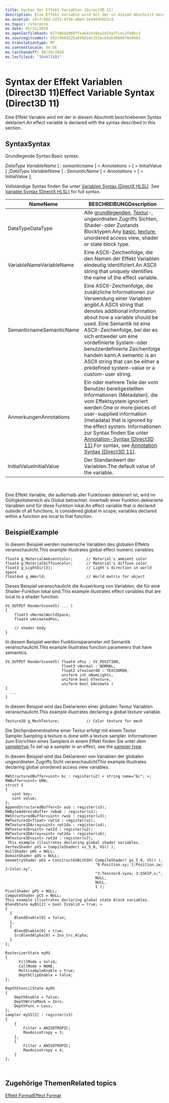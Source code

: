 ```yaml
---
title: Syntax der Effekt Variablen (Direct3D 11)
description: Eine Effekt Variable wird mit der in diesem Abschnitt beschriebenen Syntax deklariert.
ms.assetid: c0cfc9dd-2df3-4f38-a0e4-2e494456b3c9
ms.topic: reference
ms.date: 05/31/2018
ms.openlocfilehash: 67710642060ffea642434ba2d23a77cec2fb8bc3
ms.sourcegitcommit: 592c9bbd22ba69802dc353bcb5eb30699f9e9403
ms.translationtype: MT
ms.contentlocale: de-DE
ms.lasthandoff: 08/20/2020
ms.locfileid: "104473181"
---
```

# <a name="effect-variable-syntax-direct3d-11"></a><span data-ttu-id="6e163-103">Syntax der Effekt Variablen (Direct3D 11)</span><span class="sxs-lookup"><span data-stu-id="6e163-103">Effect Variable Syntax (Direct3D 11)</span></span>

<span data-ttu-id="6e163-104">Eine Effekt Variable wird mit der in diesem Abschnitt beschriebenen Syntax deklariert.</span><span class="sxs-lookup"><span data-stu-id="6e163-104">An effect variable is declared with the syntax described in this section.</span></span>

## <a name="syntax"></a><span data-ttu-id="6e163-105">Syntax</span><span class="sxs-lookup"><span data-stu-id="6e163-105">Syntax</span></span>

<span data-ttu-id="6e163-106">Grundlegende Syntax:</span><span class="sxs-lookup"><span data-stu-id="6e163-106">Basic syntax:</span></span>

<span data-ttu-id="6e163-107">*DataType* *VariableName* \[ *: semanticname* \]  <  *Annotations*  >  \[ = InitialValue \] ;</span><span class="sxs-lookup"><span data-stu-id="6e163-107">*DataType* *VariableName* \[ *: SemanticName* \] < *Annotations* > \[ = InitialValue \];</span></span>

<span data-ttu-id="6e163-108">Vollständige Syntax finden Sie unter [Variablen Syntax (DirectX HLSL)](/windows/desktop/direct3dhlsl/dx-graphics-hlsl-variable-syntax) .</span><span class="sxs-lookup"><span data-stu-id="6e163-108">See [Variable Syntax (DirectX HLSL)](/windows/desktop/direct3dhlsl/dx-graphics-hlsl-variable-syntax) for full syntax.</span></span>



| <span data-ttu-id="6e163-109">Name</span><span class="sxs-lookup"><span data-stu-id="6e163-109">Name</span></span>         | <span data-ttu-id="6e163-110">BESCHREIBUNG</span><span class="sxs-lookup"><span data-stu-id="6e163-110">Description</span></span>                                                                                                                                                                                 |
|--------------|---------------------------------------------------------------------------------------------------------------------------------------------------------------------------------------------|
| <span data-ttu-id="6e163-111">DataType</span><span class="sxs-lookup"><span data-stu-id="6e163-111">DataType</span></span>     | <span data-ttu-id="6e163-112">Alle [grundlegenden](/windows/desktop/direct3dhlsl/dx-graphics-hlsl-variable-syntax), [Textur](/windows/desktop/direct3dhlsl/dx-graphics-hlsl-to-type)-, ungeordneten Zugriffs Sichten, Shader-oder Zustands Blocktypen.</span><span class="sxs-lookup"><span data-stu-id="6e163-112">Any [basic](/windows/desktop/direct3dhlsl/dx-graphics-hlsl-variable-syntax), [texture](/windows/desktop/direct3dhlsl/dx-graphics-hlsl-to-type), unordered access view, shader or state block type.</span></span>                            |
| <span data-ttu-id="6e163-113">VariableName</span><span class="sxs-lookup"><span data-stu-id="6e163-113">VariableName</span></span> | <span data-ttu-id="6e163-114">Eine ASCII-Zeichenfolge, die den Namen der Effekt Variablen eindeutig identifiziert.</span><span class="sxs-lookup"><span data-stu-id="6e163-114">An ASCII string that uniquely identifies the name of the effect variable.</span></span>                                                                                                                   |
| <span data-ttu-id="6e163-115">Semanticname</span><span class="sxs-lookup"><span data-stu-id="6e163-115">SemanticName</span></span> | <span data-ttu-id="6e163-116">Eine ASCII-Zeichenfolge, die zusätzliche Informationen zur Verwendung einer Variablen angibt.</span><span class="sxs-lookup"><span data-stu-id="6e163-116">A ASCII string that denotes additional information about how a variable should be used.</span></span> <span data-ttu-id="6e163-117">Eine Semantik ist eine ASCII-Zeichenfolge, bei der es sich entweder um eine vordefinierte System-oder benutzerdefinierte Zeichenfolge handeln kann.</span><span class="sxs-lookup"><span data-stu-id="6e163-117">A semantic is an ASCII string that can be either a predefined system-value or a custom-user string.</span></span> |
| <span data-ttu-id="6e163-118">Anmerkungen</span><span class="sxs-lookup"><span data-stu-id="6e163-118">Annotations</span></span>  | <span data-ttu-id="6e163-119">Ein oder mehrere Teile der vom Benutzer bereitgestellten Informationen (Metadaten), die vom Effektsystem ignoriert werden.</span><span class="sxs-lookup"><span data-stu-id="6e163-119">One or more pieces of user-supplied information (metadata) that is ignored by the effect system.</span></span> <span data-ttu-id="6e163-120">Informationen zur Syntax finden Sie unter [Annotation-Syntax (Direct3D 11)](d3d11-effect-annotation-syntax.md).</span><span class="sxs-lookup"><span data-stu-id="6e163-120">For syntax, see [Annotation Syntax (Direct3D 11)](d3d11-effect-annotation-syntax.md).</span></span>     |
| <span data-ttu-id="6e163-121">InitialValue</span><span class="sxs-lookup"><span data-stu-id="6e163-121">InitialValue</span></span> | <span data-ttu-id="6e163-122">Der Standardwert der Variablen.</span><span class="sxs-lookup"><span data-stu-id="6e163-122">The default value of the variable.</span></span>                                                                                                                                                          |



 

<span data-ttu-id="6e163-123">Eine Effekt Variable, die außerhalb aller Funktionen deklariert ist, wird im Gültigkeitsbereich als Global betrachtet. innerhalb einer Funktion deklarierte Variablen sind für diese Funktion lokal.</span><span class="sxs-lookup"><span data-stu-id="6e163-123">An effect variable that is declared outside of all functions, is considered global in scope; variables declared within a function are local to that function.</span></span>

## <a name="example"></a><span data-ttu-id="6e163-124">Beispiel</span><span class="sxs-lookup"><span data-stu-id="6e163-124">Example</span></span>

<span data-ttu-id="6e163-125">In diesem Beispiel werden numerische Variablen des globalen Effekts veranschaulicht.</span><span class="sxs-lookup"><span data-stu-id="6e163-125">This example illustrates global effect numeric variables.</span></span>


```
float4 g_MaterialAmbientColor;      // Material's ambient color
float4 g_MaterialDiffuseColor;      // Material's diffuse color
float3 g_LightDir[3];               // Light's direction in world space
float4x4 g_mWorld;                  // World matrix for object
```



<span data-ttu-id="6e163-126">Dieses Beispiel veranschaulicht die Auswirkung von Variablen, die für eine Shader-Funktion lokal sind.</span><span class="sxs-lookup"><span data-stu-id="6e163-126">This example illustrates effect variables that are local to a shader function.</span></span>


```
VS_OUTPUT RenderSceneVS( ... )
{
    float3 vNormalWorldSpace;
    float4 vAnimatedPos;

    // shader body
}
```



<span data-ttu-id="6e163-127">In diesem Beispiel werden Funktionsparameter mit Semantik veranschaulicht.</span><span class="sxs-lookup"><span data-stu-id="6e163-127">This example illustrates function parameters that have semantics.</span></span>


```
VS_OUTPUT RenderSceneVS( float4 vPos : SV_POSITION,
                         float3 vNormal : NORMAL,
                         float2 vTexCoord0 : TEXCOORD0,
                         uniform int nNumLights,
                         uniform bool bTexture,
                         uniform bool bAnimate )
{
  ...
}
```



<span data-ttu-id="6e163-128">In diesem Beispiel wird das Deklarieren einer globalen Textur Variablen veranschaulicht.</span><span class="sxs-lookup"><span data-stu-id="6e163-128">This example illustrates declaring a global texture variable.</span></span>


```
Texture2D g_MeshTexture;            // Color texture for mesh
```



<span data-ttu-id="6e163-129">Die Stichprobenentnahme einer Textur erfolgt mit einem Textur Sampler.</span><span class="sxs-lookup"><span data-stu-id="6e163-129">Sampling a texture is done with a texture sampler.</span></span> <span data-ttu-id="6e163-130">Informationen zum Einrichten eines Samplers in einem Effekt finden Sie unter dem [samplertyp](/windows/desktop/direct3dhlsl/dx-graphics-hlsl-sampler).</span><span class="sxs-lookup"><span data-stu-id="6e163-130">To set up a sampler in an effect, see the [sampler type](/windows/desktop/direct3dhlsl/dx-graphics-hlsl-sampler).</span></span>

<span data-ttu-id="6e163-131">In diesem Beispiel wird das Deklarieren von Variablen der globalen ungeordneten Zugriffs Sicht veranschaulicht</span><span class="sxs-lookup"><span data-stu-id="6e163-131">This example illustrates declaring global unordered access view variables.</span></span>


```
RWStructuredBuffer<uint> bc : register(u2) < string name="bc"; >;
RWBuffer<uint> bRW;
struct S
{
   uint key;
   uint value;
};
AppendStructuredBuffer<S> asb : register(u5);
RWByteAddressBuffer rwbab : register(u1);
RWStructuredBuffer<uint> rwsb : register(u3);
RWTexture1D<float> rwt1d : register(u1);
RWTexture1DArray<uint> rwt1da : register(u4);
RWTexture2D<uint> rwt2d : register(u2);
RWTexture2DArray<uint> rwt2da : register(u6);
RWTexture3D<uint> rwt3d : register(u7); 
 This example illustrates declaring global shader variables.
VertexShader pVS = CompileShader( vs_5_0, VS() );
HullShader pHS = NULL;
DomainShader pDS = NULL;
GeometryShader pGS = ConstructGSWithSO( CompileShader( gs_5_0, VS() ), 
                                        "0:Position.xy; 1:Position.zw; 2:Color.xy", 
                                        "3:Texcoord.xyzw; 3:$SKIP.x;", 
                                        NULL, 
                                        NULL, 
                                        1 );
PixelShader pPS = NULL;
ComputeShader pCS = NULL;
This example illustrates declaring global state block variables.
BlendState myBS[2] < bool IsValid = true; >
{
  {
    BlendEnable[0] = false;
  },
  {
    BlendEnable[0] = true;
    SrcBlendAlpha[0] = Inv_Src_Alpha;
  }
};

RasterizerState myRS
{
      FillMode = Solid;
      CullMode = NONE;
      MultisampleEnable = true;
      DepthClipEnable = false;
};

DepthStencilState myDS
{
    DepthEnable = false;
    DepthWriteMask = Zero;
    DepthFunc = Less;
};
sampler mySS[2] : register(s3) 
{
    {
        Filter = ANISOTROPIC;
        MaxAnisotropy = 3;
    },
    {
        Filter = ANISOTROPIC;
        MaxAnisotropy = 4;
    }
};
  
  
```



## <a name="related-topics"></a><span data-ttu-id="6e163-132">Zugehörige Themen</span><span class="sxs-lookup"><span data-stu-id="6e163-132">Related topics</span></span>

<dl> <dt>

[<span data-ttu-id="6e163-133">Effekt Format</span><span class="sxs-lookup"><span data-stu-id="6e163-133">Effect Format</span></span>](d3d11-effect-format.md)
</dt> </dl>

 

 